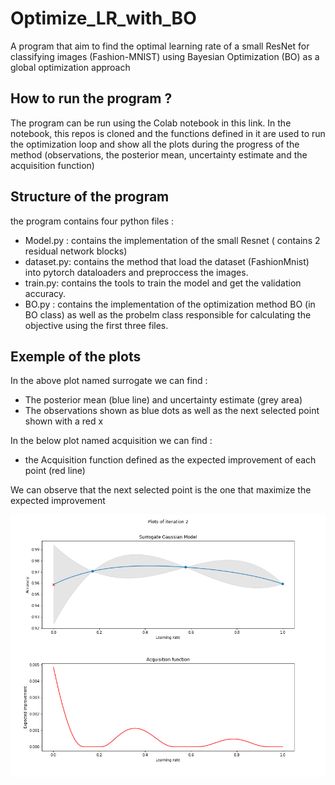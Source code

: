 # Optimize_LR_with_BO

 A program that aim to find the optimal learning rate of a small ResNet for classifying images (Fashion-MNIST) 
 using Bayesian Optimization (BO) as a global optimization approach

## How to run the program ?

The program can be run using the Colab notebook in this link. In the notebook, this repos is cloned and 
the functions defined in it are used to run the optimization loop and show all the plots during 
the progress of the method (observations, the posterior mean, uncertainty estimate and the acquisition function) 

## Structure of the program

 the program contains four python files :
 - Model.py : contains the implementation of the small Resnet ( contains 2 residual network blocks)
 - dataset.py: contains the method that load the dataset (FashionMnist) into pytorch dataloaders and preproccess the images.
 - train.py: contains the tools to train the model and get the validation accuracy.
 - BO.py : contains the implementation of the optimization method BO (in BO class) as well as the probelm class responsible for calculating the objective using the first three files.    


## Exemple of the plots

In the above plot named surrogate we can find :
- The posterior mean (blue line) and  uncertainty estimate (grey area)
- The observations shown as blue dots as well as the next selected point shown with a red x

In the below plot named acquisition we can find :
- the Acquisition function defined as the expected improvement of each point (red line)

We can observe that the next selected point is the one that maximize the expected improvement 

![alt text](https://github.com/meclotfi/Optimize_LR_with_BO/blob/main/plots/Plots_iteration_2.png)
